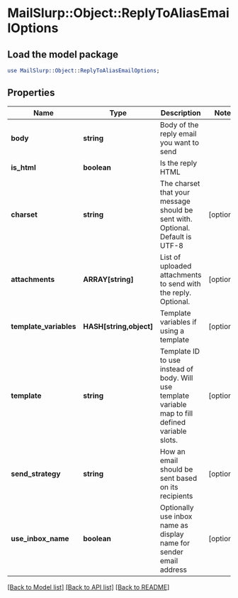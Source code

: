 # MailSlurp::Object::ReplyToAliasEmailOptions

## Load the model package
```perl
use MailSlurp::Object::ReplyToAliasEmailOptions;
```

## Properties
Name | Type | Description | Notes
------------ | ------------- | ------------- | -------------
**body** | **string** | Body of the reply email you want to send | 
**is_html** | **boolean** | Is the reply HTML | 
**charset** | **string** | The charset that your message should be sent with. Optional. Default is UTF-8 | [optional] 
**attachments** | **ARRAY[string]** | List of uploaded attachments to send with the reply. Optional. | [optional] 
**template_variables** | **HASH[string,object]** | Template variables if using a template | [optional] 
**template** | **string** | Template ID to use instead of body. Will use template variable map to fill defined variable slots. | [optional] 
**send_strategy** | **string** | How an email should be sent based on its recipients | [optional] 
**use_inbox_name** | **boolean** | Optionally use inbox name as display name for sender email address | [optional] 

[[Back to Model list]](../README#documentation-for-models) [[Back to API list]](../README#documentation-for-api-endpoints) [[Back to README]](../README)


